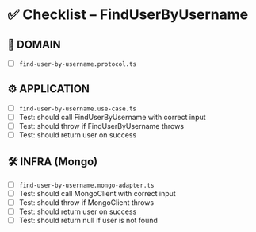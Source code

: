 # ✅ Checklist – FindUserByUsername

## 🧩 DOMAIN

- [ ] `find-user-by-username.protocol.ts`

## ⚙️ APPLICATION

- [ ] `find-user-by-username.use-case.ts`
- [ ] Test: should call FindUserByUsername with correct input
- [ ] Test: should throw if FindUserByUsername throws
- [ ] Test: should return user on success

## 🛠️ INFRA (Mongo)

- [ ] `find-user-by-username.mongo-adapter.ts`
- [ ] Test: should call MongoClient with correct input
- [ ] Test: should throw if MongoClient throws
- [ ] Test: should return user on success
- [ ] Test: should return null if user is not found
